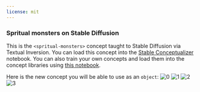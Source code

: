 ```yaml
---
license: mit
---
```

### Spritual monsters on Stable Diffusion
This is the `<spritual-monsters>` concept taught to Stable Diffusion via Textual Inversion. You can load this concept into the [Stable Conceptualizer](https://colab.research.google.com/github/huggingface/notebooks/blob/main/diffusers/stable_conceptualizer_inference.ipynb) notebook. You can also train your own concepts and load them into the concept libraries using [this notebook](https://colab.research.google.com/github/huggingface/notebooks/blob/main/diffusers/sd_textual_inversion_training.ipynb).

Here is the new concept you will be able to use as an `object`:
![<spritual-monsters> 0](https://huggingface.co/sd-concepts-library/spritual-monsters/resolve/main/concept_images/3.jpeg)
![<spritual-monsters> 1](https://huggingface.co/sd-concepts-library/spritual-monsters/resolve/main/concept_images/0.jpeg)
![<spritual-monsters> 2](https://huggingface.co/sd-concepts-library/spritual-monsters/resolve/main/concept_images/2.jpeg)
![<spritual-monsters> 3](https://huggingface.co/sd-concepts-library/spritual-monsters/resolve/main/concept_images/1.jpeg)

